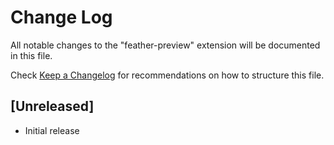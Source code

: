 # Change Log

All notable changes to the "feather-preview" extension will be documented in this file.

Check [Keep a Changelog](http://keepachangelog.com/) for recommendations on how to structure this file.

## [Unreleased]

- Initial release